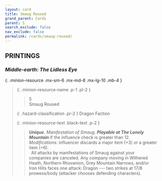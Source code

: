 ```yaml
---
layout: card
title: Smaug Roused
grand_parent: Cards
parent: S
search_exclude: false
nav_exclude: false
permalink: /cards/smaug-roused/
---
```


## PRINTINGS


### _Middle-earth: The Lidless Eye_

{: .minion-resource .mx-sm-6 .mx-md-8 .mx-lg-10 .mb-4 }
> {: .minion-resource-name .p-1 .pl-2 }
> > <div class="hazard-mp">5</div>
> > <div class="card-name">Smaug Roused</div>
>
> {: .hazard-classification .pr-2 }
> Dragon Faction
>
> {: .minion-resource-text .black-text .p-2 }
> > _**Unique.**_ _Manifestation of Smaug._ ***Playable at The Lonely Mountain*** if the influence check is greater than 12. _Modifications:_ influencer discards a major item (+3) or a greater item (+6). <br>&ensp;All attacks by manifestations of Smaug against your companies are canceled. Any company moving in Withered Heath, Northern Rhovanion, Grey Mountain Narrows, and/or Iron Hills faces one attack: Dragon --- two strikes at 17/8 prowess/body (attacker chooses defending characters). 
> 
